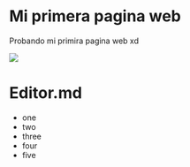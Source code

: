 
# Mi primera pagina web

Probando mi primira pagina web xd

![](https://www.freecodecamp.org/news/content/images/2023/04/JavaScript-Blog-Cover.png)


# Editor.md
- one 
- two
- three
- four
- five

